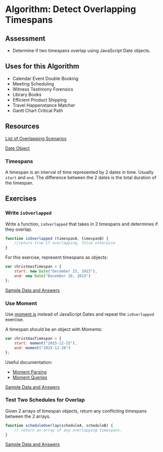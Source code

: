 # Algorithm: Detect Overlapping Timespans

## Assessment

* Determine if two timespans overlap using JavaScript Date objects.

## Uses for this Algorithm

* Calendar Event Double Booking
* Meeting Scheduling
* Witness Testimony Forensics
* Library Books
* Efficient Product Shipping
* Travel Happenstance Matcher
* Gantt Chart Critical Path

## Resources

[List of Overlapping Scenarios](TimespanOverlapScenarios/README.md)

[Date Object](https://developer.mozilla.org/en-US/docs/Web/JavaScript/Reference/Global_Objects/Date)

### Timespans

A timespan is an interval of time represented by 2 dates in time.
	Usually `start` and `end`.
The difference between the 2 dates is the total duration of the timespan.

## Exercises

### Write `isOverlapped`

Write a function, `isOverlapped` that takes in 2 timespans and determines if they overlap.

```js
function isOverlapped (timespanA, timespanB) {
	//return true if overlapping, false otherwise
}
```

For this exercise, represent timespans as objects:
```js
var christmasTimespan = {
	start: new Date("December 25, 2015"),
	end: new Date("December 26, 2015")
};
```

[Sample Data and Answers](samples/isOverlapped.js)

### Use Moment

Use [moment.js](http://momentjs.com/) instead of JavaScript Dates and repeat
	the `isOverlapped` exercise.

A timespan should be an object with Moments:
```js
var christmasTimespan = {
	start: moment("2015-12-25"),
	end: moment("2015-12-26")
};
```

Useful documentation:
* [Moment Parsing](http://momentjs.com/docs/#/parsing/)
* [Moment Queries](http://momentjs.com/docs/#/query/)

[Sample Data and Answers](samples/moment.js)

### Test Two Schedules for Overlap

Given 2 arrays of timespan objects, return any conflicting timespans between
	the 2 arrays.

```js
function scheduleOverlap(scheduleA, scheduleB) {
	// return an array of any overlapping timespans.
}
```

[Sample Data and Answers](samples/scheduleOverlap.js)
